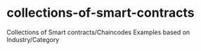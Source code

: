 # collections-of-smart-contracts
Collections of Smart contracts/Chaincodes Examples based on Industry/Category
